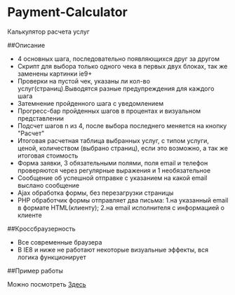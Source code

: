 Payment-Calculator
==================

Калькулятор расчета услуг

##Описание

 - 4 основных шага, последовательно появляющихся друг за другом
 - Скрипт для выбора только одного чека в первых двух блоках, так же заменены картинки ie9+
 - Проверки на пустой чек, указаны ли кол-во услуг(страниц).Выводятся разные предупреждения для каждого шага
 - Затемнение пройденного шага с уведомлением
 - Прогресс-бар пройденных шагов в процентах и визуальном представлении
 - Подсчет шагов n из 4, после выбора последнего меняется на кнопку "Расчет"
 - Итоговая расчетная таблица выбранных услуг, с типом услуги, ценой, количеством (выбрано страниц), если это возможно, а так же итоговая стоимость
 - Форма заявки, 3 обязательными полями, поля email и телефон проверяются через регулярные выражения и 1 необязательное
 - Сообщение об успешной отправке с указанием на какой email выслано сообщение
 - Ajax обработка формы, без перезагрузки страницы
 - PHP обработчик формы отправляет два письма: 
	1.на указанный email в формате HTML(клиенту); 
	2.на email исполнителя с информацией о клиенте

##Кроссбраузерность

 - Все современные браузера
 - В IE8 и ниже не работают некоторые визуальные эффекты, вся логика функционирует

##Пример работы

Можно посмотреть <a href="http://example.web-ulyanov.ru/frontend/Payment-Calculator/">Здесь</a>
